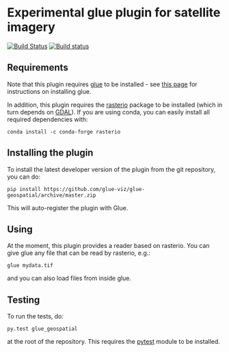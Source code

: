 Experimental glue plugin for satellite imagery
==============================================

[![Build Status](https://travis-ci.org/glue-viz/glue-geospatial.svg)](https://travis-ci.org/glue-viz/glue-geospatial?branch=master)
[![Build status](https://ci.appveyor.com/api/projects/status/l2raw1i7avo013rv/branch/master?svg=true)](https://ci.appveyor.com/project/glue-viz/glue-geospatial/branch/master)

Requirements
------------

Note that this plugin requires [glue](http://glueviz.org/) to be installed -
see [this page](http://glueviz.org/en/latest/installation.html) for
instructions on installing glue.

In addition, this plugin requires the [rasterio](https://mapbox.github.io/rasterio/) package to be installed (which in turn depends on [GDAL](http://www.gdal.org)). If you are using conda, you can easily install all required dependencies with:

    conda install -c conda-forge rasterio

Installing the plugin
---------------------

To install the latest developer version of the plugin from the git
repository, you can do:

    pip install https://github.com/glue-viz/glue-geospatial/archive/master.zip

This will auto-register the plugin with Glue.

Using
-----

At the moment, this plugin provides a reader based on rasterio. You can give
glue any file that can be read by rasterio, e.g.:

    glue mydata.tif

and you can also load files from inside glue.

Testing
-------

To run the tests, do:

    py.test glue_geospatial

at the root of the repository. This requires the [pytest](http://pytest.org)
module to be installed.
